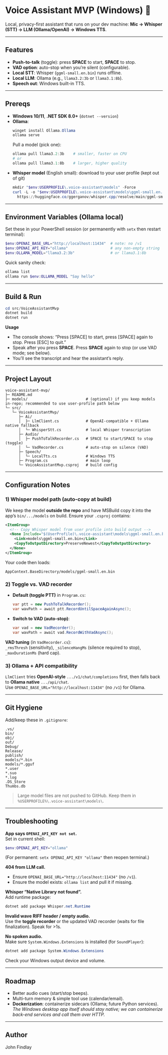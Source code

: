 # Voice Assistant MVP (Windows) 🎤

Local, privacy-first assistant that runs on your dev machine:
**Mic → Whisper (STT) → LLM (Ollama/OpenAI) → Windows TTS**.

---

## Features
- **Push-to-talk** (toggle): press **SPACE** to start, **SPACE** to stop.  
- **VAD option**: auto-stop when you’re silent (configurable).  
- **Local STT**: Whisper (`ggml-small.en.bin`) runs offline.  
- **Local LLM**: Ollama (e.g., `llama3.2:3b` or `llama3.1:8b`).  
- **Speech out**: Windows built-in TTS.

---

## Prereqs
- **Windows 10/11**, **.NET SDK 8.0+** (`dotnet --version`)
- **Ollama**:
  ```powershell
  winget install Ollama.Ollama
  ollama serve
  ```
  Pull a model (pick one):
  ```powershell
  ollama pull llama3.2:3b    # smaller, faster on CPU
  # or
  ollama pull llama3.1:8b    # larger, higher quality
  ```
- **Whisper model** (English small): download to your user profile (kept out of git)
  ```powershell
  mkdir "$env:USERPROFILE\.voice-assistant\models" -Force
  curl -L -o "$env:USERPROFILE\.voice-assistant\models\ggml-small.en.bin" ^
    https://huggingface.co/ggerganov/whisper.cpp/resolve/main/ggml-small.en.bin
  ```

---

## Environment Variables (Ollama local)
Set these in your PowerShell session (or permanently with `setx` then restart terminal):
```powershell
$env:OPENAI_BASE_URL="http://localhost:11434"  # note: no /v1
$env:OPENAI_API_KEY="ollama"                   # any non-empty string
$env:OLLAMA_MODEL="llama3.2:3b"                # or llama3.1:8b
```
Quick sanity check:
```powershell
ollama list
ollama run $env:OLLAMA_MODEL "Say hello"
```

---

## Build & Run
```powershell
cd src/VoiceAssistantMvp
dotnet build
dotnet run
```

**Usage**
- The console shows: “Press [SPACE] to start, press [SPACE] again to stop. Press [ESC] to quit.”
- Speak after you press **SPACE**. Press **SPACE** again to stop (or use VAD mode; see below).
- You’ll see the transcript and hear the assistant’s reply.

---

## Project Layout
```
voice-assistant-mvp/
├─ README.md
├─ models/                          # (optional) if you keep models in-repo; recommended to use user-profile path below
└─ src/
   └─ VoiceAssistantMvp/
      ├─ Ai/
      │  ├─ LlmClient.cs            # OpenAI-compatible + Ollama native fallback
      │  └─ WhisperStt.cs           # local Whisper transcription
      ├─ Audio/
      │  ├─ PushToTalkRecorder.cs   # SPACE to start/SPACE to stop (toggle)
      │  └─ VadRecorder.cs          # auto-stop on silence (VAD)
      ├─ Speech/
      │  └─ LocalTts.cs             # Windows TTS
      ├─ Program.cs                 # main loop
      └─ VoiceAssistantMvp.csproj   # build config
```

---

## Configuration Notes

### 1) Whisper model path (auto-copy at build)
We keep the model **outside the repo** and have MSBuild copy it into the app’s `bin/.../models` on build. Ensure your `.csproj` contains:

```xml
<ItemGroup>
  <!-- Copy Whisper model from user profile into build output -->
  <None Include="$(UserProfile)\.voice-assistant\models\ggml-small.en.bin">
    <Link>models\ggml-small.en.bin</Link>
    <CopyToOutputDirectory>PreserveNewest</CopyToOutputDirectory>
  </None>
</ItemGroup>
```

Your code then loads:
```
AppContext.BaseDirectory/models/ggml-small.en.bin
```

### 2) Toggle vs. VAD recorder
- **Default (toggle PTT)** in `Program.cs`:
  ```csharp
  var ptt = new PushToTalkRecorder();
  var wavPath = await ptt.RecordUntilSpaceAgainAsync();
  ```
- **Switch to VAD (auto-stop)**:
  ```csharp
  var vad = new VadRecorder();
  var wavPath = await vad.RecordWithVadAsync();
  ```
**VAD tuning** (in `VadRecorder.cs`):  
`_rmsThresh` (sensitivity), `_silenceHangMs` (silence required to stop), `_maxDurationMs` (hard cap).

### 3) Ollama + API compatibility
`LlmClient` tries **OpenAI-style** `.../v1/chat/completions` first, then falls back to **Ollama native** `.../api/chat`.  
Use `OPENAI_BASE_URL="http://localhost:11434"` (no `/v1`) for Ollama.

---

## Git Hygiene
Add/keep these in `.gitignore`:
```
.vs/
bin/
obj/
out/
Debug/
Release/
publish/
models/*.bin
models/*.gguf
*.user
*.suo
*.log
.DS_Store
Thumbs.db
```
> Large model files are not pushed to GitHub. Keep them in `%USERPROFILE%\.voice-assistant\models\`.

---

## Troubleshooting

**App says `OPENAI_API_KEY not set`.**  
Set in current shell:
```powershell
$env:OPENAI_API_KEY="ollama"
```
(For permanent: `setx OPENAI_API_KEY "ollama"` then reopen terminal.)

**404 from LLM call.**  
- Ensure `OPENAI_BASE_URL="http://localhost:11434"` (no `/v1`).  
- Ensure the model exists: `ollama list` and pull it if missing.

**Whisper “Native Library not found”.**  
Add runtime package:
```powershell
dotnet add package Whisper.net.Runtime
```

**Invalid wave RIFF header / empty audio.**  
Use the **toggle recorder** or the updated VAD recorder (waits for file finalization). Speak for >1s.

**No spoken audio.**  
Make sure `System.Windows.Extensions` is installed (for `SoundPlayer`):
```powershell
dotnet add package System.Windows.Extensions
```
Check your Windows output device and volume.

---

## Roadmap
- Better audio cues (start/stop beeps).
- Multi-turn memory & simple tool use (calendar/email).
- **Dockerization**: containerize sidecars (Ollama; future Python services).  
  *The Windows desktop app itself should stay native; we can containerize back-end services and call them over HTTP.*

---

## Author
John Findlay
